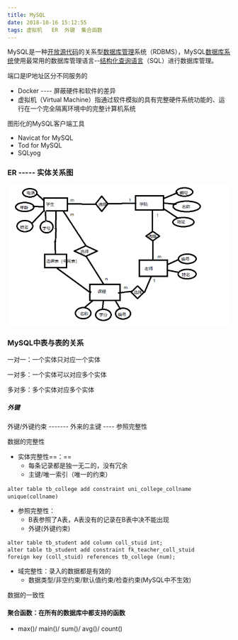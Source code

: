 ```yaml
---
title: MySQL
date: 2018-10-16 15:12:55
tags: 虚拟机	ER	外键	集合函数
---
```


MySQL是一种[开放源代码](https://baike.baidu.com/item/%E5%BC%80%E6%94%BE%E6%BA%90%E4%BB%A3%E7%A0%81)的关系型[数据库管理](https://baike.baidu.com/item/%E6%95%B0%E6%8D%AE%E5%BA%93%E7%AE%A1%E7%90%86)系统（RDBMS），MySQL[数据库系统](https://baike.baidu.com/item/%E6%95%B0%E6%8D%AE%E5%BA%93%E7%B3%BB%E7%BB%9F)使用最常用的数据库管理语言--[结构化查询语言](https://baike.baidu.com/item/%E7%BB%93%E6%9E%84%E5%8C%96%E6%9F%A5%E8%AF%A2%E8%AF%AD%E8%A8%80)（SQL）进行数据库管理。





端口是IP地址区分不同服务的

- Docker ---- 屏蔽硬件和软件的差异
- 虚拟机（Virtual Machine）指通过软件模拟的具有完整硬件系统功能的、运行在一个完全隔离环境中的完整计算机系统

图形化的MySQL客户端工具
- Navicat for MySQL
- Tod for MySQL
- SQLyog

### ER ----- 实体关系图

![image](MySQL\表与表的关系.png)

### MySQL中表与表的关系
一对一：一个实体只对应一个实体

一对多：一个实体可以对应多个实体

多对多：多个实体对应多个实体

##### 外键
外键/外键约束 ------- 外来的主键 ---- 参照完整性

数据的完整性
- 实体完整性==：==
  - 每条记录都是独一无二的，没有冗余
  - 主键/唯一索引（唯一的约束）

`alter table tb_college add constraint uni_college_collname unique(collname)`
- 参照完整性：
  - B表参照了A表，A表没有的记录在B表中决不能出现
  - 外键(外键约束)
```
alter table tb_student add column coll_stuid int;
alter table tb_student add constraint fk_teacher_coll_stuid
foreign key (coll_stuid) references tb_college (num);
```
- 域完整性：录入的数据都是有效的
  - 数据类型/非空约束/默认值约束/检查约束(MySQL中不生效)

数据的一致性

#### 聚合函数：在所有的数据库中都支持的函数
- max()/ main()/ sum()/ avg()/ count()